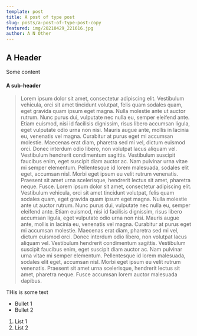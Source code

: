 ```yaml
---
template: post
title: A post of type post
slug: posts/a-post-of-type-post-copy
featured: img/20210429_221616.jpg
author: A N Other
---
```


## A Header

Some content

#### A sub-header

> Lorem ipsum dolor sit amet, consectetur adipiscing elit. Vestibulum vehicula, orci sit amet tincidunt volutpat, felis quam sodales quam, eget gravida quam ipsum eget magna. Nulla molestie ante ut auctor rutrum. Nunc purus dui, vulputate nec nulla eu, semper eleifend ante. Etiam euismod, nisi id facilisis dignissim, risus libero accumsan ligula, eget vulputate odio urna non nisi. Mauris augue ante, mollis in lacinia eu, venenatis vel magna. Curabitur at purus eget mi accumsan molestie. Maecenas erat diam, pharetra sed mi vel, dictum euismod orci. Donec interdum odio libero, non volutpat lacus aliquam vel. Vestibulum hendrerit condimentum sagittis. Vestibulum suscipit faucibus enim, eget suscipit diam auctor ac. Nam pulvinar urna vitae mi semper elementum. Pellentesque id lorem malesuada, sodales elit eget, accumsan nisl. Morbi eget ipsum eu velit rutrum venenatis. Praesent sit amet urna scelerisque, hendrerit lectus sit amet, pharetra neque. Fusce.
> Lorem ipsum dolor sit amet, consectetur adipiscing elit. Vestibulum vehicula, orci sit amet tincidunt volutpat, felis quam sodales quam, eget gravida quam ipsum eget magna. Nulla molestie ante ut auctor rutrum. Nunc purus dui, vulputate nec nulla eu, semper eleifend ante. Etiam euismod, nisi id facilisis dignissim, risus libero accumsan ligula, eget vulputate odio urna non nisi. Mauris augue ante, mollis in lacinia eu, venenatis vel magna. Curabitur at purus eget mi accumsan molestie. Maecenas erat diam, pharetra sed mi vel, dictum euismod orci. Donec interdum odio libero, non volutpat lacus aliquam vel. Vestibulum hendrerit condimentum sagittis. Vestibulum suscipit faucibus enim, eget suscipit diam auctor ac. Nam pulvinar urna vitae mi semper elementum. Pellentesque id lorem malesuada, sodales elit eget, accumsan nisl. Morbi eget ipsum eu velit rutrum venenatis. Praesent sit amet urna scelerisque, hendrerit lectus sit amet, pharetra neque. Fusce accumsan lorem auctor malesuada dapibus.

THis is some text

- Bullet 1
- Bullet 2

1. List 1
2. List 2
